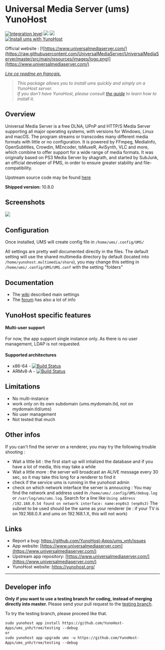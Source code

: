 # Universal Media Server (ums)  YunoHost


[![Integration level](https://dash.yunohost.org/integration/ums.svg)](https://dash.yunohost.org/appci/app/ums) ![](https://ci-apps.yunohost.org/ci/badges/ums.status.svg) ![](https://ci-apps.yunohost.org/ci/badges/ums.maintain.svg)  
[![Install ums with YunoHost](https://install-app.yunohost.org/install-with-yunohost.svg)](https://install-app.yunohost.org/?app=ums)

Official website : [![https://www.universalmediaserver.com/](https://raw.githubusercontent.com/UniversalMediaServer/UniversalMediaServer/master/src/main/resources/images/logo.png)](https://www.universalmediaserver.com/)

*[Lire ce readme en français.](./README_fr.md)*

> *This package allows you to install ums quickly and simply on a YunoHost server.  
If you don't have YunoHost, please consult [the guide](https://yunohost.org/#/install) to learn how to install it.*

## Overview

Universal Media Server is a free DLNA, UPnP and HTTP/S Media Server supporting all major operating systems, with versions for Windows, Linux and macOS.
The program streams or transcodes many different media formats with little or no configuration.
It is powered by FFmpeg, MediaInfo, OpenSubtitles, Crowdin, MEncoder, tsMuxeR, AviSynth, VLC and more, which combine to offer support for a wide range of media formats.
It was originally based on PS3 Media Server by shagrath, and started by SubJunk, an official developer of PMS, in order to ensure greater stability and file-compatibility.

Upstream source code may be found [here](https://github.com/UniversalMediaServer/UniversalMediaServer)

**Shipped version:** 10.8.0

## Screenshots

![](https://www.universalmediaserver.com/assets/img/web-interface.gif)

## Configuration

Once installed, UMS will create config file in `/home/ums/.config/UMS/`

All settings are pretty well documented directly in the files.
The default setting will use the shared multimedia directory by default (located into `/home/yunohost.multimedia/share`), you may change this setting in `/home/ums/.config/UMS/UMS.conf` with the setting "folders"



## Documentation

 * The [wiki](https://github.com/UniversalMediaServer/UniversalMediaServer/wiki) described main settings
 * The [forum](https://www.universalmediaserver.com/forum/) has also a lot of info


## YunoHost specific features

#### Multi-user support

For now, the app support single instance only.
As there is no user management, LDAP is not requested.


#### Supported architectures

* x86-64 - [![Build Status](https://ci-apps.yunohost.org/ci/logs/ums.svg)](https://ci-apps.yunohost.org/ci/apps/ums/)
* ARMv8-A - [![Build Status](https://ci-apps-arm.yunohost.org/ci/logs/ums.svg)](https://ci-apps-arm.yunohost.org/ci/apps/ums/)

## Limitations

 - No multi-instance
 - work only on its own subdomain (ums.mydomain.tld, not on mydomain.tld/ums)
 - No user management
 - Not tested that much


## Other infos

If you can't find the server on a renderer, you may try the following trouble shooting :
- Wait a little bit : the first start up will intialized the database and if you have a lot of media, this may take a while
- Wait a little more : the server will broadcast an ALIVE message every 30 sec, so it may take this long for a renderer to find it
- check if the service ums is running in the yunohost admin
- check on which network interface the server is annoucing : You may find the network and address used in `/home/ums/.config/UMS/debug.log` or `/var/log/ums/ums.log`. Search for a line like `Using address /192.168.0.54 found on network interface: name:enp0s3 (enp0s3)`
The subnet to be used should be the same as your renderer (ie : if your TV is on 192.168.0.X and ums on 192.168.1.X, this will not work)

## Links

 * Report a bug: https://github.com/YunoHost-Apps/ums_ynh/issues
 * App website: [https://www.universalmediaserver.com](https://www.universalmediaserver.com/)
 * Upstream app repository: [https://www.universalmediaserver.com/](https://www.universalmediaserver.com/)
 * YunoHost website: https://yunohost.org/

---

## Developer info

**Only if you want to use a testing branch for coding, instead of merging directly into master.**
Please send your pull request to the [testing branch](https://github.com/YunoHost-Apps/ums_ynh/tree/testing).

To try the testing branch, please proceed like that.
```
sudo yunohost app install https://github.com/YunoHost-Apps/ums_ynh/tree/testing --debug
or
sudo yunohost app upgrade ums -u https://github.com/YunoHost-Apps/ums_ynh/tree/testing --debug
```
